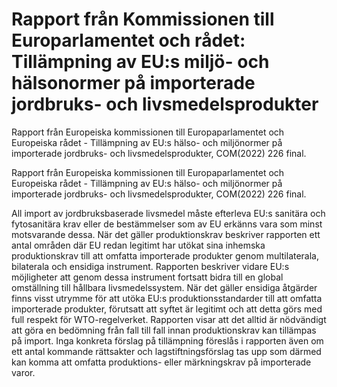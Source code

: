 # Rapport från Kommissionen till Europarlamentet och rådet: Tillämpning av EU:s miljö- och hälsonormer på importerade jordbruks- och livsmedelsprodukter

Rapport från Europeiska kommissionen till Europaparlamentet och Europeiska rådet - Tillämpning av EU:s hälso- och miljönormer på importerade
jordbruks- och livsmedelsprodukter, COM(2022) 226 final.

Rapport från Europeiska kommissionen till Europaparlamentet och Europeiska rådet - Tillämpning av EU:s hälso- och miljönormer på importerade
jordbruks- och livsmedelsprodukter, COM(2022) 226 final.

All import av jordbruksbaserade livsmedel måste efterleva EU:s sanitära och fytosanitära krav eller de bestämmelser som av EU erkänns vara som minst motsvarande dessa. När det gäller produktionskrav beskriver rapporten ett antal områden där EU redan legitimt har utökat sina inhemska produktionskrav till att omfatta importerade produkter genom multilaterala, bilaterala och ensidiga instrument. Rapporten beskriver vidare EU:s möjligheter att genom dessa instrument fortsatt bidra till en global omställning till hållbara livsmedelssystem. När det gäller ensidiga åtgärder finns visst utrymme för att utöka EU:s produktionsstandarder till att omfatta importerade produkter, förutsatt att syftet är legitimt och att detta görs med
full respekt för WTO-regelverket. Rapporten visar att det alltid är nödvändigt att göra en bedömning från fall till fall innan produktionskrav kan tillämpas på import. Inga konkreta förslag på tillämpning föreslås i rapporten även om ett antal kommande rättsakter och lagstiftningsförslag tas upp som därmed kan komma att omfatta produktions- eller märkningskrav på importerade varor.
